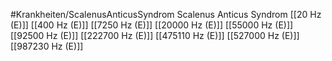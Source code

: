 #Krankheiten/ScalenusAnticusSyndrom
Scalenus Anticus Syndrom
[[20 Hz (E)]]
[[400 Hz (E)]]
[[7250 Hz (E)]]
[[20000 Hz (E)]]
[[55000 Hz (E)]]
[[92500 Hz (E)]]
[[222700 Hz (E)]]
[[475110 Hz (E)]]
[[527000 Hz (E)]]
[[987230 Hz (E)]]